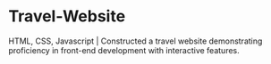 # Travel-Website
HTML, CSS, Javascript | Constructed a travel website demonstrating proficiency in front-end development with interactive features.
